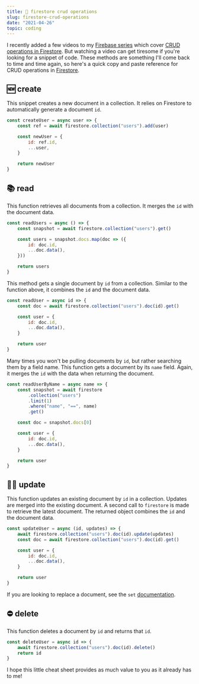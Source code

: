 ```yaml
---
title: 💩 firestore crud operations
slug: firestore-crud-operations
date: "2021-04-26"
topic: coding
---
```


I recently added a few videos to my [Firebase series][firebase-playlist] which cover [CRUD operations in Firestore][firestore-crud]. But watching a video can get tiresome if you're looking for a snippet of code. These methods are something I'll come back to time and time again, so here's a quick copy and paste reference for CRUD operations in [Firestore][firestore].

## 🆕 create

This snippet creates a new document in a collection. It relies on Firestore to automatically generate a document `id`.

```javascript
const createUser = async user => {
    const ref = await firestore.collection("users").add(user)

    const newUser = {
        id: ref.id,
        ...user,
    }

    return newUser
}
```

## 📚 read

This function retrieves all documents from a collection. It merges the `id` with the document data.

```javascript
const readUsers = async () => {
    const snapshot = await firestore.collection("users").get()

    const users = snapshot.docs.map(doc => ({
        id: doc.id,
        ...doc.data(),
    }))

    return users
}
```

This method gets a single document by `id` from a collection. Similar to the function above, it combines the `id` and the document data.

```javascript
const readUser = async id => {
    const doc = await firestore.collection("users").doc(id).get()

    const user = {
        id: doc.id,
        ...doc.data(),
    }

    return user
}
```

Many times you won't be pulling documents by `id`, but rather searching them by a field name. This function gets a document by its `name` field. Again, it merges the `id` with the data when returning the document.

```javascript
const readUserByName = async name => {
    const snapshot = await firestore
        .collection("users")
        .limit(1)
        .where("name", "==", name)
        .get()

    const doc = snapshot.docs[0]

    const user = {
        id: doc.id,
        ...doc.data(),
    }

    return user
}
```

## ☝🏼 update

This function updates an existing document by `id` in a collection. Updates are merged into the existing document. A second call to `firestore` is made to retrieve the latest document. The returned object combines the `id` and the document data.

```javascript
const updateUser = async (id, updates) => {
    await firestore.collection("users").doc(id).update(updates)
    const doc = await firestore.collection("users").doc(id).get()

    const user = {
        id: doc.id,
        ...doc.data(),
    }

    return user
}
```

If you are looking to replace a document, see the `set` [documentation][firestore-set].

## ⛔ delete

This function deletes a document by `id` and returns that `id`.

```javascript
const deleteUser = async id => {
    await firestore.collection("users").doc(id).delete()
    return id
}
```

I hope this little cheat sheet provides as much value to you as it already has to me!

[firebase-playlist]: https://www.youtube.com/watch?v=FArYmEBCMt0&list=PL6Mu1AMmTL-sSswsqShJ5fbIr9XjYHGFm
[firestore-crud]: https://www.youtube.com/watch?v=q13WbRYXrwU&list=PL6Mu1AMmTL-sSswsqShJ5fbIr9XjYHGFm
[firestore]: https://firebase.google.com/products/firestore
[firestore-set]: https://firebase.google.com/docs/firestore/manage-data/add-data#set_a_document
